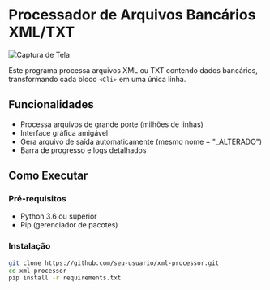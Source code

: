 # Processador de Arquivos Bancários XML/TXT

![Captura de Tela](docs/images/screenshot.gif)

Este programa processa arquivos XML ou TXT contendo dados bancários, transformando cada bloco `<Cli>` em uma única linha.

## Funcionalidades
- Processa arquivos de grande porte (milhões de linhas)
- Interface gráfica amigável
- Gera arquivo de saída automaticamente (mesmo nome + "_ALTERADO")
- Barra de progresso e logs detalhados

## Como Executar

### Pré-requisitos
- Python 3.6 ou superior
- Pip (gerenciador de pacotes)

### Instalação
```bash
git clone https://github.com/seu-usuario/xml-processor.git
cd xml-processor
pip install -r requirements.txt
